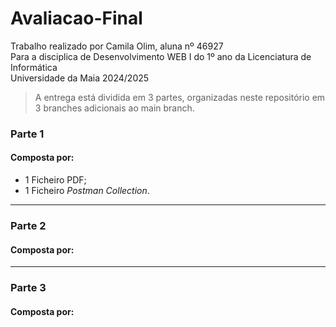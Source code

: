 # Avaliacao-Final
Trabalho realizado por Camila Olim, aluna nº 46927   
Para a disciplica de Desenvolvimento WEB I do 1º ano da Licenciatura de Informática  
Universidade da Maia 2024/2025  

> A entrega está dividida em 3 partes, organizadas neste repositório em 3 branches adicionais ao main branch. 

### Parte 1

#### Composta por:
- 1 Ficheiro PDF;
- 1 Ficheiro _Postman Collection_.

---

### Parte 2

#### Composta por:

---

### Parte 3

#### Composta por:
